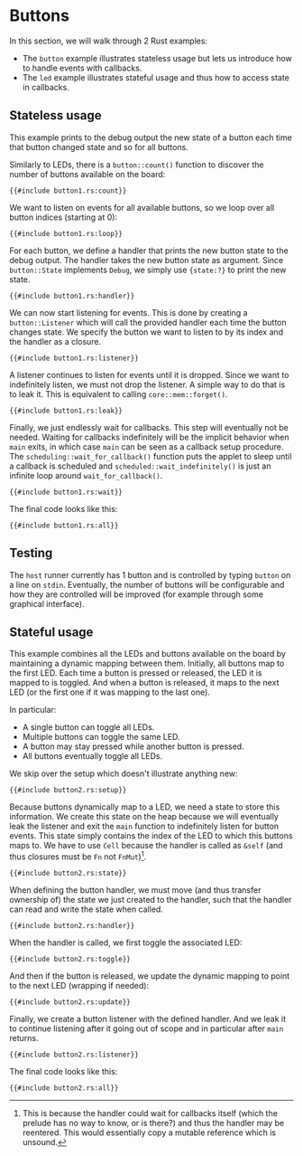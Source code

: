 # Buttons

In this section, we will walk through 2 Rust examples:
- The `button` example illustrates stateless usage but lets us introduce how to
  handle events with callbacks.
- The `led` example illustrates stateful usage and thus how to access state in
  callbacks.

## Stateless usage

This example prints to the debug output the new state of a button each time that
button changed state and so for all buttons.

Similarly to LEDs, there is a `button::count()` function to discover the number
of buttons available on the board:

```rust,no_run,noplayground
{{#include button1.rs:count}}
```

We want to listen on events for all available buttons, so we loop over all
button indices (starting at 0):

```rust,no_run,noplayground
{{#include button1.rs:loop}}
```

For each button, we define a handler that prints the new button state to the
debug output. The handler takes the new button state as argument. Since
`button::State` implements `Debug`, we simply use `{state:?}` to print the new
state.

```rust,no_run,noplayground
{{#include button1.rs:handler}}
```

We can now start listening for events. This is done by creating a
`button::Listener` which will call the provided handler each time the button
changes state. We specify the button we want to listen to by its index and the
handler as a closure.

```rust,no_run,noplayground
{{#include button1.rs:listener}}
```

A listener continues to listen for events until it is dropped. Since we want to
indefinitely listen, we must not drop the listener. A simple way to do that is
to leak it. This is equivalent to calling `core::mem::forget()`.

```rust,no_run,noplayground
{{#include button1.rs:leak}}
```

Finally, we just endlessly wait for callbacks. This step will eventually not be
needed. Waiting for callbacks indefinitely will be the implicit behavior when
`main` exits, in which case `main` can be seen as a callback setup procedure.
The `scheduling::wait_for_callback()` function puts the applet to sleep until a
callback is scheduled and `scheduled::wait_indefinitely()` is just an infinite
loop around `wait_for_callback()`.

```rust,no_run,noplayground
{{#include button1.rs:wait}}
```

The final code looks like this:

```rust,no_run
{{#include button1.rs:all}}
```

## Testing

The `host` runner currently has 1 button and is controlled by typing `button` on
a line on `stdin`. Eventually, the number of buttons will be configurable and
how they are controlled will be improved (for example through some graphical
interface).

## Stateful usage

This example combines all the LEDs and buttons available on the board by
maintaining a dynamic mapping between them. Initially, all buttons map to the
first LED. Each time a button is pressed or released, the LED it is mapped to is
toggled. And when a button is released, it maps to the next LED (or the first
one if it was mapping to the last one).

In particular:
- A single button can toggle all LEDs.
- Multiple buttons can toggle the same LED.
- A button may stay pressed while another button is pressed.
- All buttons eventually toggle all LEDs.

We skip over the setup which doesn't illustrate anything new:

```rust,no_run,noplayground
{{#include button2.rs:setup}}
```

Because buttons dynamically map to a LED, we need a state to store this
information. We create this state on the heap because we will eventually leak
the listener and exit the `main` function to indefinitely listen for button
events. This state simply contains the index of the LED to which this buttons
maps to. We have to use `Cell` because the handler is called as `&self` (and
thus closures must be `Fn` not `FnMut`)[^cell].

```rust,no_run,noplayground
{{#include button2.rs:state}}
```

When defining the button handler, we must move (and thus transfer ownership of)
the state we just created to the handler, such that the handler can read and
write the state when called.

```rust,no_run,noplayground
{{#include button2.rs:handler}}
```

When the handler is called, we first toggle the associated LED:

```rust,no_run,noplayground
{{#include button2.rs:toggle}}
```

And then if the button is released, we update the dynamic mapping to point to
the next LED (wrapping if needed):

```rust,no_run,noplayground
{{#include button2.rs:update}}
```

Finally, we create a button listener with the defined handler. And we leak it to
continue listening after it going out of scope and in particular after `main`
returns.

```rust,no_run,noplayground
{{#include button2.rs:listener}}
```

The final code looks like this:

```rust,no_run
{{#include button2.rs:all}}
```

[^cell]: This is because the handler could wait for callbacks itself (which the
    prelude has no way to know, or is there?) and thus the handler may be
    reentered. This would essentially copy a mutable reference which is unsound.
